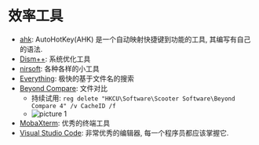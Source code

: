 # 效率工具

- [ahk](https://www.autohotkey.com/): AutoHotKey(AHK) 是一个自动映射快捷键到功能的工具, 其编写有自己的语法.
- [Dism++](https://www.chuyu.me/zh-Hans/): 系统优化工具
- [nirsoft](https://www.nirsoft.net/): 各种各样的小工具
- [Everything](https://www.voidtools.com/): 极快的基于文件名的搜索
- [Beyond Compare](https://www.scootersoftware.com/download.php): 文件对比
  - 持续试用: `reg delete "HKCU\Software\Scooter Software\Beyond Compare 4" /v CacheID /f`
  - ![picture 1](https://s2.loli.net/2023/05/06/qSChR6Mc3bPBLau.png)
- [MobaXterm](https://mobaxterm.mobatek.net/): 优秀的终端工具
- [Visual Studio Code](https://code.visualstudio.com/): 非常优秀的编辑器, 每一个程序员都应该掌握它.
